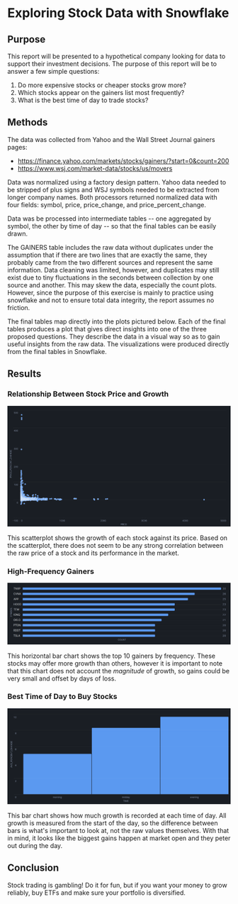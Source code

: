 # Exploring Stock Data with Snowflake

## Purpose

This report will be presented to a hypothetical company looking for data to support their investment decisions. The purpose of this report will be to answer a few simple questions:

1. Do more expensive stocks or cheaper stocks grow more?
2. Which stocks appear on the gainers list most frequently?
3. What is the best time of day to trade stocks?

## Methods

The data was collected from Yahoo and the Wall Street Journal gainers pages:

- https://finance.yahoo.com/markets/stocks/gainers/?start=0&count=200
- https://www.wsj.com/market-data/stocks/us/movers

Data was normalized using a factory design pattern. Yahoo data needed to be stripped of plus signs and WSJ symbols needed to be extracted from longer company names. Both processors returned normalized data with four fields: symbol, price, price_change, and price_percent_change.

Data was be processed into intermediate tables -- one aggregated by symbol, the other by time of day -- so that the final tables can be easily drawn.

The GAINERS table includes the raw data without duplicates under the assumption that if there are two lines that are exactly the same, they probably came from the two different sources and represent the same information. Data cleaning was limited, however, and duplicates may still exist due to tiny fluctuations in the seconds between collection by one source and another. This may skew the data, especially the count plots. However, since the purpose of this exercise is mainly to practice using snowflake and not to ensure total data integrity, the report assumes no friction.

The final tables map directly into the plots pictured below. Each of the final tables produces a plot that gives direct insights into one of the three proposed questions. They describe the data in a visual way so as to gain useful insights from the raw data. The visualizations were produced directly from the final tables in Snowflake.

## Results

### Relationship Between Stock Price and Growth

![](https://github.com/oatmeelsquares/SP25_DS5111_rn7ena/blob/main/figures/change_ratio_scatter.png)

This scatterplot shows the growth of each stock against its price. Based on the scatterplot, there does not seem to be any strong correlation between the raw price of a stock and its performance in the market.


### High-Frequency Gainers

![](https://github.com/oatmeelsquares/SP25_DS5111_rn7ena/blob/main/figures/top_freq_bar.png)

This horizontal bar chart shows the top 10 gainers by frequency. These stocks may offer more growth than others, however it is important to note that this chart does not account the *magnitude* of growth, so gains could be very small and offset by days of loss.


### Best Time of Day to Buy Stocks

![](https://github.com/oatmeelsquares/SP25_DS5111_rn7ena/blob/main/figures/best_time_bar.png)

This bar chart shows how much growth is recorded at each time of day. All growth is measured from the start of the day, so the difference between bars is what's important to look at, not the raw values themselves. With that in mind, it looks like the biggest gains happen at market open and they peter out during the day.

## Conclusion

Stock trading is gambling! Do it for fun, but if you want your money to grow reliably, buy ETFs and make sure your portfolio is diversified.
